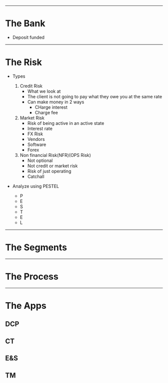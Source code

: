 
___
# The Bank

- Deposit funded

___
# The Risk

- Types 
	1. Credit Risk
		- What we look at
		- The client is not going to pay what they owe you at the same rate
		- Can make money in 2 ways
			- CHarge interest
			- Charge fee
	2. Market Risk
		- Risk of being active in an active state
		- Interest rate 
		- FX Risk
		- Vendors 
		- Software
		- Forex
	3. Non financial Risk(NFR)(OPS Risk)
		- Not optional
		- Not credit or market risk
		- Risk of just operating
		- Catchall


- Analyze using PESTEL
	- P
	- E
	- S
	- T
	- E
	- L

___
# The Segments


___
# The Process


___
# The Apps


## DCP


## CT


## E&S


## TM